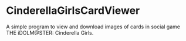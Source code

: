 # CinderellaGirlsCardViewer
A simple program to view and download images of cards in social game THE iDOLM@STER: Cinderella Girls.
